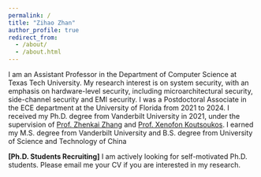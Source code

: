 ```yaml
---
permalink: /
title: "Zihao Zhan"
author_profile: true
redirect_from: 
  - /about/
  - /about.html
---
```

I am an Assistant Professor in the Department of Computer Science at Texas Tech University.
My research interest is on system security, with an emphasis on hardware-level security, including microarchitectural security, side-channel security and EMI security.
I was a Postdoctoral Associate in the ECE department at the University of Florida from 2021 to 2024.
I received my Ph.D. degree from Vanderbilt University in 2021, under the supervision of [Prof. Zhenkai Zhang](https://zhenkai-zhang.github.io/) and [Prof. Xenofon Koutsoukos](https://www.isis.vanderbilt.edu/xenofon-koutsoukos). 
I earned my M.S. degree from Vanderbilt University and B.S. degree from University of Science and Technology of China


__[Ph.D. Students Recruiting]__ I am actively looking for self-motivated Ph.D. students. Please email me your CV if you are interested in my research.
